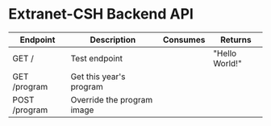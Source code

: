 # Extranet-CSH Backend API 

| Endpoint      | Description                | Consumes | Returns        |
|---------------|----------------------------|----------|----------------|
| GET /         | Test endpoint              |          | "Hello World!" |
| GET /program  | Get this year's program    |          |                |
| POST /program | Override the program image |          |                | 